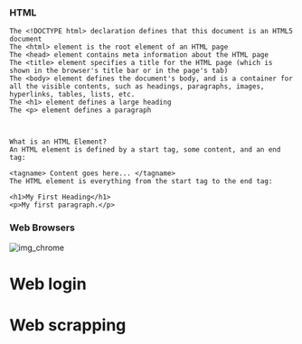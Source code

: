 ### HTML

    The <!DOCTYPE html> declaration defines that this document is an HTML5 document
    The <html> element is the root element of an HTML page
    The <head> element contains meta information about the HTML page
    The <title> element specifies a title for the HTML page (which is shown in the browser's title bar or in the page's tab)
    The <body> element defines the document's body, and is a container for all the visible contents, such as headings, paragraphs, images, hyperlinks, tables, lists, etc.
    The <h1> element defines a large heading
    The <p> element defines a paragraph



    What is an HTML Element?
    An HTML element is defined by a start tag, some content, and an end tag:

    <tagname> Content goes here... </tagname>
    The HTML element is everything from the start tag to the end tag:

    <h1>My First Heading</h1>
    <p>My first paragraph.</p>


### Web Browsers

![img_chrome](https://user-images.githubusercontent.com/54794815/173492244-53e91510-d06c-4e6d-9fed-dc3fc385ffea.png)



# Web login

# Web scrapping
